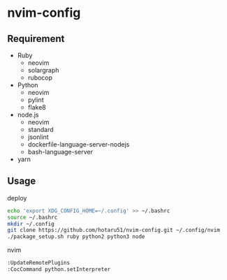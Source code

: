 # nvim-config

## Requirement

- Ruby
    - neovim
    - solargraph
    - rubocop
- Python
    - neovim
    - pylint
    - flake8
- node.js
    - neovim
    - standard
    - jsonlint
    - dockerfile-language-server-nodejs
    - bash-language-server
- yarn

## Usage

deploy

```sh
echo 'export XDG_CONFIG_HOME=~/.config' >> ~/.bashrc
source ~/.bashrc
mkdir ~/.config
git clone https://github.com/hotaru51/nvim-config.git ~/.config/nvim
./package_setup.sh ruby python2 python3 node
```

nvim

```sh
:UpdateRemotePlugins
:CocCommand python.setInterpreter
```
